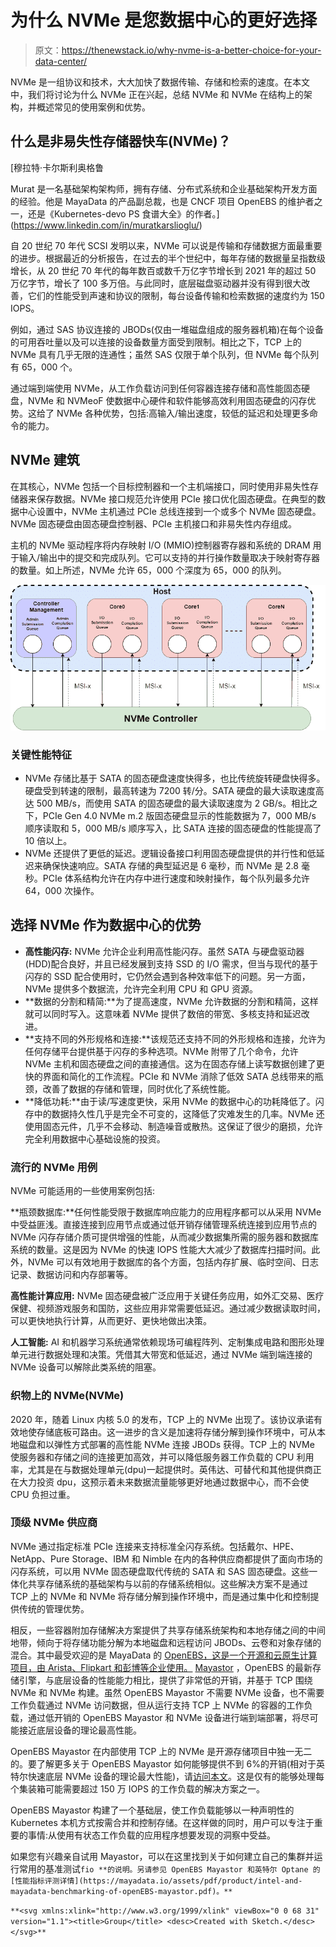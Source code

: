 # 为什么 NVMe 是您数据中心的更好选择

> 原文：<https://thenewstack.io/why-nvme-is-a-better-choice-for-your-data-center/>

NVMe 是一组协议和技术，大大加快了数据传输、存储和检索的速度。在本文中，我们将讨论为什么 NVMe 正在兴起，总结 NVMe 和 NVMe 在结构上的架构，并概述常见的使用案例和优势。

## 什么是非易失性存储器快车(NVMe)？

 [穆拉特·卡尔斯利奥格鲁

Murat 是一名基础架构架构师，拥有存储、分布式系统和企业基础架构开发方面的经验。他是 MayaData 的产品副总裁，也是 CNCF 项目 OpenEBS 的维护者之一，还是《Kubernetes-devo PS 食谱大全》的作者。](https://www.linkedin.com/in/muratkarslioglu/) 

自 20 世纪 70 年代 SCSI 发明以来，NVMe 可以说是传输和存储数据方面最重要的进步。根据最近的分析报告，在过去的半个世纪中，每年存储的数据量呈指数级增长，从 20 世纪 70 年代的每年数百或数千万亿字节增长到 2021 年的超过 50 万亿字节，增长了 100 多万倍。与此同时，底层磁盘驱动器并没有得到很大改善，它们的性能受到声速和协议的限制，每台设备传输和检索数据的速度约为 150 IOPS。

例如，通过 SAS 协议连接的 JBODs(仅由一堆磁盘组成的服务器机箱)在每个设备的可用吞吐量以及可以连接的设备数量方面受到限制。相比之下，TCP 上的 NVMe 具有几乎无限的连通性；虽然 SAS 仅限于单个队列，但 NVMe 每个队列有 65，000 个。

通过端到端使用 NVMe，从工作负载访问到任何容器连接存储和高性能固态硬盘，NVMe 和 NVMeoF 使数据中心硬件和软件能够高效利用固态硬盘的闪存优势。这给了 NVMe 各种优势，包括:高输入/输出速度，较低的延迟和处理更多命令的能力。

## NVMe 建筑

在其核心，NVMe 包括一个目标控制器和一个主机端接口，同时使用非易失性存储器来保存数据。NVMe 接口规范允许使用 PCIe 接口优化固态硬盘。在典型的数据中心设置中，NVMe 主机通过 PCIe 总线连接到一个或多个 NVMe 固态硬盘。NVMe 固态硬盘由固态硬盘控制器、PCIe 主机接口和非易失性内存组成。

主机的 NVMe 驱动程序将内存映射 I/O (MMIO)控制器寄存器和系统的 DRAM 用于输入/输出中的提交和完成队列。它可以支持的并行操作数量取决于映射寄存器的数量。如上所述，NVMe 允许 65，000 个深度为 65，000 的队列。

![](img/f2a0099ccd4b179ff648870e5510ca7b.png)

### 关键性能特征

*   NVMe 存储比基于 SATA 的固态硬盘速度快得多，也比传统旋转硬盘快得多。硬盘受到转速的限制，最高转速为 7200 转/分。SATA 硬盘的最大读取速度高达 500 MB/s，而使用 SATA 的固态硬盘的最大读取速度为 2 GB/s。相比之下，PCIe Gen 4.0 NVMe m.2 版固态硬盘显示的性能数据为 7，000 MB/s 顺序读取和 5，000 MB/s 顺序写入，比 SATA 连接的固态硬盘的性能提高了 10 倍以上。
*   NVMe 还提供了更低的延迟。逻辑设备接口利用固态硬盘提供的并行性和低延迟来确保快速响应。SATA 存储的典型延迟是 6 毫秒，而 NVMe 是 2.8 毫秒。PCIe 体系结构允许在内存中进行速度和映射操作，每个队列最多允许 64，000 次操作。

## 选择 NVMe 作为数据中心的优势

*   **高性能闪存:** NVMe 允许企业利用高性能闪存。虽然 SATA 与硬盘驱动器(HDD)配合良好，并且已经发展到支持 SSD 的 I/O 需求，但当与现代的基于闪存的 SSD 配合使用时，它仍然会遇到各种效率低下的问题。另一方面，NVMe 提供多个数据流，允许完全利用 CPU 和 GPU 资源。
*   **数据的分割和精简:**为了提高速度，NVMe 允许数据的分割和精简，这样就可以同时写入。这意味着 NVMe 提供了数倍的带宽、多核支持和延迟改进。
*   **支持不同的外形规格和连接:**该规范还支持不同的外形规格和连接，允许为任何存储平台提供基于闪存的多种选项。NVMe 附带了几个命令，允许 NVMe 主机和固态硬盘之间的直接通信。这为在固态存储上读写数据创建了更快的界面和简化的工作流程。PCIe 和 NVMe 消除了低效 SATA 总线带来的瓶颈，改善了数据的存储和管理，同时优化了系统性能。
*   **降低功耗:**由于读/写速度更快，采用 NVMe 的数据中心的功耗降低了。闪存中的数据持久性几乎是完全不可变的，这降低了灾难发生的几率。NVMe 还使用固态元件，几乎不会移动、制造噪音或散热。这保证了很少的磨损，允许完全利用数据中心基础设施的投资。

### 流行的 NVMe 用例

NVMe 可能适用的一些使用案例包括:

**瓶颈数据库:**任何性能受限于数据库响应能力的应用程序都可以从采用 NVMe 中受益匪浅。直接连接到应用节点或通过低开销存储管理系统连接到应用节点的 NVMe 闪存存储介质可提供增强的性能，从而减少数据集所需的服务器和数据库系统的数量。这是因为 NVMe 的快速 IOPS 性能大大减少了数据库扫描时间。此外，NVMe 可以有效地用于数据库的各个方面，包括内存扩展、临时空间、日志记录、数据访问和内存部署等。

**高性能计算应用:** NVMe 固态硬盘被广泛应用于关键任务应用，如外汇交易、医疗保健、视频游戏服务和国防，这些应用非常需要低延迟。通过减少数据读取时间，可以更快地执行计算，从而更好、更快地做出决策。

**人工智能:** AI 和机器学习系统通常依赖现场可编程阵列、定制集成电路和图形处理单元进行数据处理和决策。凭借其大带宽和低延迟，通过 NVMe 端到端连接的 NVMe 设备可以解除此类系统的阻塞。

### 织物上的 NVMe(NVMe)

2020 年，随着 Linux 内核 5.0 的发布，TCP 上的 NVMe 出现了。该协议承诺有效地使存储底板可路由。这一进步的含义是加速将存储分解到操作环境中，可从本地磁盘和以弹性方式部署的高性能 NVMe 连接 JBODs 获得。TCP 上的 NVMe 使服务器和存储之间的连接更加高效，并可以降低服务器工作负载的 CPU 利用率，尤其是在与数据处理单元(dpu)一起提供时。英伟达、可替代和其他提供商正在大力投资 dpu，这预示着未来数据流量能够更好地通过数据中心，而不会使 CPU 负担过重。

### 顶级 NVMe 供应商

NVMe 通过指定标准 PCIe 连接来支持标准全闪存系统。包括戴尔、HPE、NetApp、Pure Storage、IBM 和 Nimble 在内的各种供应商都提供了面向市场的闪存系统，可以用 NVMe 固态硬盘取代传统的 SATA 和 SAS 固态硬盘。这些一体化共享存储系统的基础架构与以前的存储系统相似。这些解决方案不是通过 TCP 上的 NVMe 和 NVMe 将存储分解到操作环境中，而是通过集中化和控制提供传统的管理优势。

相反，一些容器附加存储解决方案提供了共享存储系统架构和本地存储之间的中间地带，倾向于将存储功能分解为本地磁盘和远程访问 JBODs、云卷和对象存储的混合。其中最受欢迎的是 MayaData 的 [OpenEBS，这是一个开源和云原生计算项目，由 Arista、Flipkart 和彭博等企业使用。](https://mayadata.io/) [Mayastor](https://github.com/openebs/Mayastor) ，OpenEBS 的最新存储引擎，与底层设备的性能能力相比，提供了非常低的开销，并基于 TCP 围绕 NVMe 和 NVMe 构建。虽然 OpenEBS Mayastor 不需要 NVMe 设备，也不需要工作负载通过 NVMe 访问数据，但从运行支持 TCP 上 NVMe 的容器的工作负载，通过低开销的 OpenEBS Mayastor 和 NVMe 设备进行端到端部署，将尽可能接近底层设备的理论最高性能。

OpenEBS Mayastor 在内部使用 TCP 上的 NVMe 是开源存储项目中独一无二的。要了解更多关于 OpenEBS Mayastor 如何能够提供不到 6%的开销(相对于英特尔快速底层 NVMe 设备的理论最大性能)，请[访问本文](https://openebs.io/blog/mayastor-nvme-of-tcp-performance/)。这是仅有的能够处理每个集装箱可能需要超过 150 万 IOPS 的工作负载的解决方案之一。

OpenEBS Mayastor 构建了一个基础层，使工作负载能够以一种声明性的 Kubernetes 本机方式按需合并和控制存储。在这样做的同时，用户可以专注于重要的事情:从使用有状态工作负载的应用程序想要发现的洞察中受益。

如果您有兴趣亲自试用 Mayastor，可以在这里找到关于如何建立自己的集群并运行常用的基准测试`fio **的说明。另请参见 OpenEBS Mayastor 和英特尔 Optane 的[性能指标评测详情](https://mayadata.io/assets/pdf/product/intel-and-mayadata-benchmarking-of-openEBS-mayastor.pdf)。**`

`**<svg xmlns:xlink="http://www.w3.org/1999/xlink" viewBox="0 0 68 31" version="1.1"><title>Group</title> <desc>Created with Sketch.</desc></svg>**`